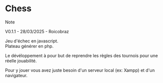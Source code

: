 # Chess

> [!NOTE]
> V0.1.1 -
> 28/03/2025 -
> Roicobraz 

Jeu d'échec en javascript.  
Plateau générer en php.

Le dévéloppement à pour but de reprendre les règles des tournois pour une réelle jouabilité.

Pour y jouer vous avez juste besoin d'un serveur local (ex: Xampp) et d'un navigateur.